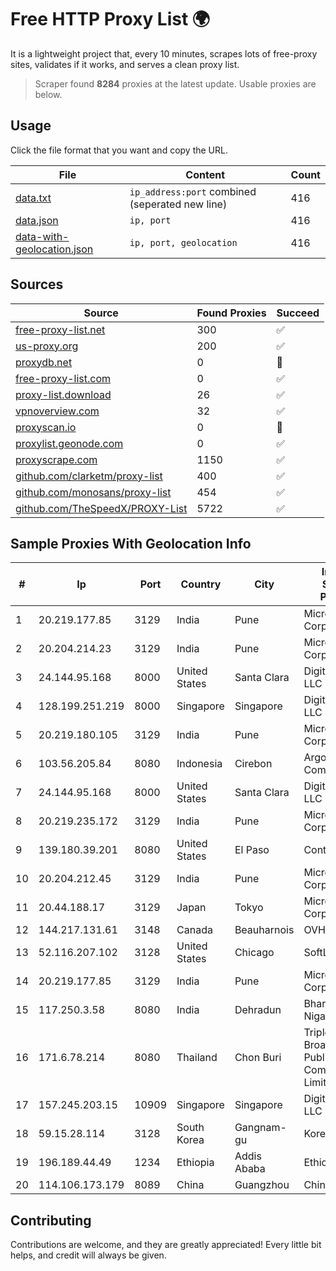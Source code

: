 
# Free HTTP Proxy List 🌍

It is a lightweight project that, every 10 minutes, scrapes lots of free-proxy sites, validates if it works, and serves a clean proxy list.


> Scraper found **8284** proxies at the latest update. Usable proxies are below.

## Usage

Click the file format that you want and copy the URL.


|File|Content|Count|
|----|-------|-----|
|[data.txt](https://raw.githubusercontent.com/themiralay/Proxy-List-World/master/data.txt)|`ip_address:port` combined (seperated new line)|416|
|[data.json](https://raw.githubusercontent.com/themiralay/Proxy-List-World/master/data.json)|`ip, port`|416|
|[data-with-geolocation.json](https://raw.githubusercontent.com/themiralay/Proxy-List-World/master/data-with-geolocation.json)|`ip, port, geolocation`|416|

## Sources

|Source|Found Proxies|Succeed|
|------|-------------|-------|
|[free-proxy-list.net](https://free-proxy-list.net)|300|✅|
|[us-proxy.org](https://www.us-proxy.org)|200|✅|
|[proxydb.net](http://proxydb.net)|0|🚫|
|[free-proxy-list.com](https://free-proxy-list.com/?page=&port=&type%5B%5D=http&type%5B%5D=https&up_time=0&search=Search)|0|✅|
|[proxy-list.download](https://www.proxy-list.download/HTTP)|26|✅|
|[vpnoverview.com](https://vpnoverview.com/privacy/anonymous-browsing/free-proxy-servers)|32|✅|
|[proxyscan.io](https://www.proxyscan.io)|0|🚫|
|[proxylist.geonode.com](https://proxylist.geonode.com/api/proxy-list?limit=300&page=1&sort_by=lastChecked&sort_type=desc&protocols=http,https)|0|✅|
|[proxyscrape.com](https://api.proxyscrape.com/v2/?request=displayproxies&protocol=http&timeout=10000&country=all&ssl=all&anonymity=all)|1150|✅|
|[github.com/clarketm/proxy-list](https://raw.githubusercontent.com/clarketm/proxy-list/master/proxy-list-raw.txt)|400|✅|
|[github.com/monosans/proxy-list](https://raw.githubusercontent.com/monosans/proxy-list/main/proxies/http.txt)|454|✅|
|[github.com/TheSpeedX/PROXY-List](https://raw.githubusercontent.com/TheSpeedX/PROXY-List/master/http.txt)|5722|✅|


## Sample Proxies With Geolocation Info

|#|Ip|Port|Country|City|Internet Service Provider|
|-|--|----|-------|----|-------------------------|
|1|20.219.177.85|3129|India|Pune|Microsoft Corporation|
|2|20.204.214.23|3129|India|Pune|Microsoft Corporation|
|3|24.144.95.168|8000|United States|Santa Clara|DigitalOcean, LLC|
|4|128.199.251.219|8000|Singapore|Singapore|DigitalOcean, LLC|
|5|20.219.180.105|3129|India|Pune|Microsoft Corporation|
|6|103.56.205.84|8080|Indonesia|Cirebon|Argon Data Communication|
|7|24.144.95.168|8000|United States|Santa Clara|DigitalOcean, LLC|
|8|20.219.235.172|3129|India|Pune|Microsoft Corporation|
|9|139.180.39.201|8080|United States|El Paso|Conterra|
|10|20.204.212.45|3129|India|Pune|Microsoft Corporation|
|11|20.44.188.17|3129|Japan|Tokyo|Microsoft Corporation|
|12|144.217.131.61|3148|Canada|Beauharnois|OVH Hosting|
|13|52.116.207.102|3128|United States|Chicago|SoftLayer|
|14|20.219.177.85|3129|India|Pune|Microsoft Corporation|
|15|117.250.3.58|8080|India|Dehradun|Bharat Sanchar Nigam Ltd|
|16|171.6.78.214|8080|Thailand|Chon Buri|Triple T Broadband Public Company Limited|
|17|157.245.203.15|10909|Singapore|Singapore|DigitalOcean, LLC|
|18|59.15.28.114|3128|South Korea|Gangnam-gu|Korea Telecom|
|19|196.189.44.49|1234|Ethiopia|Addis Ababa|Ethiotelecom|
|20|114.106.173.179|8089|China|Guangzhou|Chinanet|



## Contributing

Contributions are welcome, and they are greatly appreciated! Every
little bit helps, and credit will always be given.

